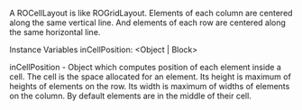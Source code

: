 A ROCellLayout is like ROGridLayout. Elements of each column are centered along the same vertical line. And elements of each row are centered along the same horizontal line.

Instance Variables
	inCellPosition:		<Object | Block>

inCellPosition
	- Object which computes position of each element inside a cell. The cell is the space allocated for an element. Its height is maximum of heights of elements on the row. Its width is maximum of widths of elements on the column. By default elements are in the middle of their cell.